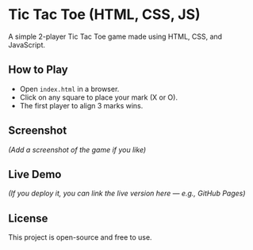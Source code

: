 # Tic Tac Toe (HTML, CSS, JS)

A simple 2-player Tic Tac Toe game made using HTML, CSS, and JavaScript.

## How to Play
- Open `index.html` in a browser.
- Click on any square to place your mark (X or O).
- The first player to align 3 marks wins.

## Screenshot
*(Add a screenshot of the game if you like)*

## Live Demo
*(If you deploy it, you can link the live version here — e.g., GitHub Pages)*

## License
This project is open-source and free to use.
